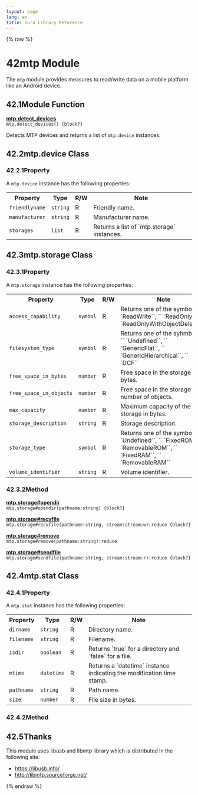 ```yaml
---
layout: page
lang: en
title: Gura Library Reference
---
```


{% raw %}
<h1><span class="caption-index-1">42</span><a name="anchor-42"></a>mtp Module</h1>
<p>
The <code>mtp</code> module provides measures to read/write data on a mobile platform like an Android device.
</p>
<h2><span class="caption-index-2">42.1</span><a name="anchor-42-1"></a>Module Function</h2>
<p>
<div><strong style="text-decoration:underline">mtp.detect_devices</strong></div>
<div style="margin-bottom:1em"><code>mtp.detect_devices() {block?}</code></div>
Detects MTP devices and returns a list of <code>mtp.device</code> instances.
</p>
<h2><span class="caption-index-2">42.2</span><a name="anchor-42-2"></a>mtp.device Class</h2>
<h3><span class="caption-index-3">42.2.1</span><a name="anchor-42-2-1"></a>Property</h3>
<p>
A <code>mtp.device</code> instance has the following properties:
</p>
<p>
<table>
<tr>
<th>
Property</th>
<th>
Type</th>
<th>
R/W</th>
<th>
Note</th>
</tr>


<tr>
<td>
<code>friendlyname</code></td>
<td>
<code>string</code></td>
<td>
R</td>

<td>
Friendly name.</td>
</tr>

<tr>
<td>
<code>manufacturer</code></td>
<td>
<code>string</code></td>
<td>
R</td>

<td>
Manufacturer name.</td>
</tr>

<tr>
<td>
<code>storages</code></td>
<td>
<code>list</code></td>
<td>
R</td>

<td>
Returns a list of `mtp.storage` instances.</td>
</tr>


</table>

</p>
<h2><span class="caption-index-2">42.3</span><a name="anchor-42-3"></a>mtp.storage Class</h2>
<h3><span class="caption-index-3">42.3.1</span><a name="anchor-42-3-1"></a>Property</h3>
<p>
A <code>mtp.storage</code> instance has the following properties:
</p>
<p>
<table>
<tr>
<th>
Property</th>
<th>
Type</th>
<th>
R/W</th>
<th>
Note</th>
</tr>


<tr>
<td>
<code>access_capability</code></td>
<td>
<code>symbol</code></td>
<td>
R</td>

<td>
Returns one of the symbols: `` `ReadWrite``, `` `ReadOnly``, `` `ReadOnlyWithObjectDeletion``</td>
</tr>

<tr>
<td>
<code>filesystem_type</code></td>
<td>
<code>symbol</code></td>
<td>
R</td>

<td>
Returns one of the syhmbols: `` `Undefined``, `` `GenericFlat``, `` `GenericHierarchical``, `` `DCF``</td>
</tr>

<tr>
<td>
<code>free_space_in_bytes</code></td>
<td>
<code>number</code></td>
<td>
R</td>

<td>
Free space in the storage in bytes.</td>
</tr>

<tr>
<td>
<code>free_space_in_objects</code></td>
<td>
<code>number</code></td>
<td>
R</td>

<td>
Free space in the storage in number of objects.</td>
</tr>

<tr>
<td>
<code>max_capacity</code></td>
<td>
<code>number</code></td>
<td>
R</td>

<td>
Maximum capacity of the storage in bytes.</td>
</tr>

<tr>
<td>
<code>storage_description</code></td>
<td>
<code>string</code></td>
<td>
R</td>

<td>
Storage description.</td>
</tr>

<tr>
<td>
<code>storage_type</code></td>
<td>
<code>symbol</code></td>
<td>
R</td>

<td>
Returns one of the symbols: `` `Undefined``, `` `FixedROM``, `` `RemovableROM``, `` `FixedRAM``, `` `RemovableRAM``</td>
</tr>

<tr>
<td>
<code>volume_identifier</code></td>
<td>
<code>string</code></td>
<td>
R</td>

<td>
Volume identifier.</td>
</tr>


</table>

</p>
<h3><span class="caption-index-3">42.3.2</span><a name="anchor-42-3-2"></a>Method</h3>
<p>
<div><strong style="text-decoration:underline">mtp.storage#opendir</strong></div>
<div style="margin-bottom:1em"><code>mtp.storage#opendir(pathname:string) {block?}</code></div>

</p>
<p>
<div><strong style="text-decoration:underline">mtp.storage#recvfile</strong></div>
<div style="margin-bottom:1em"><code>mtp.storage#recvfile(pathname:string, stream:stream:w):reduce {block?}</code></div>

</p>
<p>
<div><strong style="text-decoration:underline">mtp.storage#remove</strong></div>
<div style="margin-bottom:1em"><code>mtp.storage#remove(pathname:string):reduce</code></div>

</p>
<p>
<div><strong style="text-decoration:underline">mtp.storage#sendfile</strong></div>
<div style="margin-bottom:1em"><code>mtp.storage#sendfile(pathname:string, stream:stream:r):reduce {block?}</code></div>

</p>
<h2><span class="caption-index-2">42.4</span><a name="anchor-42-4"></a>mtp.stat Class</h2>
<h3><span class="caption-index-3">42.4.1</span><a name="anchor-42-4-1"></a>Property</h3>
<p>
A <code>mtp.stat</code> instance has the following properties:
</p>
<p>
<table>
<tr>
<th>
Property</th>
<th>
Type</th>
<th>
R/W</th>
<th>
Note</th>
</tr>


<tr>
<td>
<code>dirname</code></td>
<td>
<code>string</code></td>
<td>
R</td>

<td>
Directory name.</td>
</tr>

<tr>
<td>
<code>filename</code></td>
<td>
<code>string</code></td>
<td>
R</td>

<td>
Filename.</td>
</tr>

<tr>
<td>
<code>isdir</code></td>
<td>
<code>boolean</code></td>
<td>
R</td>

<td>
Returns `true` for a directory and `false` for a file.</td>
</tr>

<tr>
<td>
<code>mtime</code></td>
<td>
<code>datetime</code></td>
<td>
R</td>

<td>
Returns a `datetime` instance indicating the modification time stamp.</td>
</tr>

<tr>
<td>
<code>pathname</code></td>
<td>
<code>string</code></td>
<td>
R</td>

<td>
Path name.</td>
</tr>

<tr>
<td>
<code>size</code></td>
<td>
<code>number</code></td>
<td>
R</td>

<td>
File size in bytes.</td>
</tr>


</table>

</p>
<h3><span class="caption-index-3">42.4.2</span><a name="anchor-42-4-2"></a>Method</h3>
<h2><span class="caption-index-2">42.5</span><a name="anchor-42-5"></a>Thanks</h2>
<p>
This module uses libusb and libmtp library which is distributed in the following site:
</p>
<ul>
<li><a href="https://libusb.info/">https://libusb.info/</a></li>
<li><a href="http://libmtp.sourceforge.net/">http://libmtp.sourceforge.net/</a></li>
</ul>
<p />

{% endraw %}
